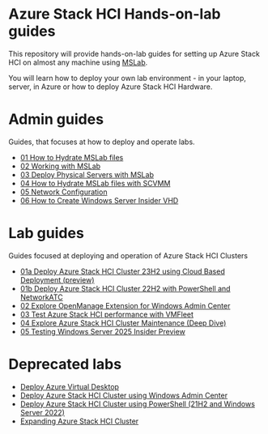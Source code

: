 # Azure Stack HCI Hands-on-lab guides

This repository will provide hands-on-lab guides for setting up Azure Stack HCI on almost any machine using [MSLab](https://aka.ms/mslab).

You will learn how to deploy your own lab environment - in your laptop, server, in Azure or how to deploy Azure Stack HCI Hardware.

# Admin guides

Guides, that focuses at how to deploy and operate labs.

* [01 How to Hydrate MSLab files](admin-guides/01-HydrateMSLab/)
* [02 Working with MSLab](admin-guides/02-WorkingWithMSLab/)
* [03 Deploy Physical Servers with MSLab](admin-guides/03-DeployPhysicalServersWithMSLab/)
* [04 How to Hydrate MSLab files with SCVMM](admin-guides/04-HydrateMSLab%2BSCVMM/)
* [05 Network Configuration](admin-guides/05-NetworkConfiguration/)
* [06 How to Create Windows Server Insider VHD](admin-guides/06-HowToCreateWindowsServerInsiderVHD/)

# Lab guides

Guides focused at deploying and operation of Azure Stack HCI Clusters

* [01a Deploy Azure Stack HCI Cluster 23H2 using Cloud Based Deployment (preview)](lab-guides/01a-DeployAzureStackHCICluster-CloudBasedDeployment/)
* [01b Deploy Azure Stack HCI Cluster 22H2 with PowerShell and NetworkATC](lab-guides/01b-DeployAzureStackHCICluster22H2-PowerShell-NetATC/)
* [02 Explore OpenManage Extension for Windows Admin Center](lab-guides/02-OpenManageExtensionForWAC/)
* [03 Test Azure Stack HCI performance with VMFleet](lab-guides/03-TestPerformanceWithVMFleet/)
* [04 Explore Azure Stack HCI Cluster Maintenance (Deep Dive)](lab-guides/04-AzSHCIClusterMaintenanceDeepDive/)
* [05 Testing Windows Server 2025 Insider Preview](lab-guides/05-TestingWindowsServerInsider/)

# Deprecated labs

* [Deploy Azure Virtual Desktop](deprecated/DeployAVDonAzureStackHCI/)
* [Deploy Azure Stack HCI Cluster using Windows Admin Center](deprecated/DeployAzureStackHCICluster-WAC/)
* [Deploy Azure Stack HCI Cluster using PowerShell (21H2 and Windows Server 2022)](deprecated/DeployAzureStackHCICluster21H2-PowerShell/)
* [Expanding Azure Stack HCI Cluster](deprecated/ExpandingAzureStackHCICluster/)